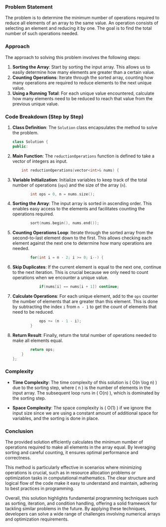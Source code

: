 ### Problem Statement

The problem is to determine the minimum number of operations required to reduce all elements of an array to the same value. An operation consists of selecting an element and reducing it by one. The goal is to find the total number of such operations needed.

### Approach

The approach to solving this problem involves the following steps:

1. **Sorting the Array**: Start by sorting the input array. This allows us to easily determine how many elements are greater than a certain value.
2. **Counting Operations**: Iterate through the sorted array, counting how many operations are required to reduce elements to the next unique value.
3. **Using a Running Total**: For each unique value encountered, calculate how many elements need to be reduced to reach that value from the previous unique value.

### Code Breakdown (Step by Step)

1. **Class Definition**: The `Solution` class encapsulates the method to solve the problem.

   ```cpp
   class Solution {
   public:
   ```

2. **Main Function**: The `reductionOperations` function is defined to take a vector of integers as input.

   ```cpp
       int reductionOperations(vector<int>& nums) {
   ```

3. **Variable Initialization**: Initialize variables to keep track of the total number of operations (`ops`) and the size of the array (`n`).

   ```cpp
           int ops = 0, n = nums.size();
   ```

4. **Sorting the Array**: The input array is sorted in ascending order. This enables easy access to the elements and facilitates counting the operations required.

   ```cpp
           sort(nums.begin(), nums.end());
   ```

5. **Counting Operations Loop**: Iterate through the sorted array from the second-to-last element down to the first. This allows checking each element against the next one to determine how many operations are needed.

   ```cpp
           for(int i = n - 2; i >= 0; i--) {
   ```

6. **Skip Duplicates**: If the current element is equal to the next one, continue to the next iteration. This is crucial because we only need to count operations when we encounter a unique value.

   ```cpp
               if(nums[i] == nums[i + 1]) continue;
   ```

7. **Calculate Operations**: For each unique element, add to the `ops` counter the number of elements that are greater than this element. This is done by subtracting the index `i` from `n - 1` to get the count of elements that need to be reduced.

   ```cpp
               ops += (n - 1 - i);
           }
   ```

8. **Return Result**: Finally, return the total number of operations needed to make all elements equal.

   ```cpp
           return ops;
       }
   };
   ```

### Complexity

- **Time Complexity**: The time complexity of this solution is \( O(n \log n) \) due to the sorting step, where \( n \) is the number of elements in the input array. The subsequent loop runs in \( O(n) \), which is dominated by the sorting step.

- **Space Complexity**: The space complexity is \( O(1) \) if we ignore the input size since we are using a constant amount of additional space for variables, and the sorting is done in place.

### Conclusion

The provided solution efficiently calculates the minimum number of operations required to make all elements in the array equal. By leveraging sorting and careful counting, it ensures optimal performance and correctness.

This method is particularly effective in scenarios where minimizing operations is crucial, such as in resource allocation problems or optimization tasks in computational mathematics. The clear structure and logical flow of the code make it easy to understand and maintain, adhering to best practices in programming.

Overall, this solution highlights fundamental programming techniques such as sorting, iteration, and condition handling, offering a solid framework for tackling similar problems in the future. By applying these techniques, developers can solve a wide range of challenges involving numerical arrays and optimization requirements.